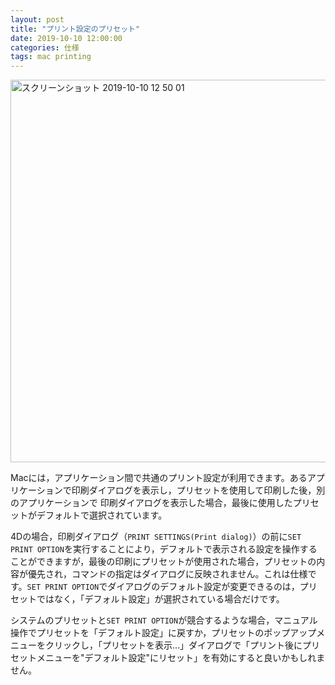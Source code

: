 ```yaml
---
layout: post
title: "プリント設定のプリセット"
date: 2019-10-10 12:00:00
categories: 仕様
tags: mac printing
---
```


<img width="612" alt="スクリーンショット 2019-10-10 12 50 01" src="https://user-images.githubusercontent.com/10509075/66537724-7c832980-eb5c-11e9-9953-f52deef1a9ca.png">

Macには，アプリケーション間で共通のプリント設定が利用できます。あるアプリケーションで印刷ダイアログを表示し，プリセットを使用して印刷した後，別のアプリケーションで
印刷ダイアログを表示した場合，最後に使用したプリセットがデフォルトで選択されています。

4Dの場合，印刷ダイアログ（``PRINT SETTINGS(Print dialog)``）の前に``SET PRINT OPTION``を実行することにより，デフォルトで表示される設定を操作することができますが，最後の印刷にプリセットが使用された場合，プリセットの内容が優先され，コマンドの指定はダイアログに反映されません。これは仕様です。``SET PRINT OPTION``でダイアログのデフォルト設定が変更できるのは，プリセットではなく，「デフォルト設定」が選択されている場合だけです。

システムのプリセットと``SET PRINT OPTION``が競合するような場合，マニュアル操作でプリセットを「デフォルト設定」に戻すか，プリセットのポップアップメニューをクリックし，「プリセットを表示…」ダイアログで「プリント後にプリセットメニューを"デフォルト設定"にリセット」を有効にすると良いかもしれません。
